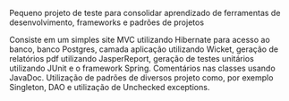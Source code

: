Pequeno projeto de teste para consolidar aprendizado de ferramentas de desenvolvimento, frameworks e padrões de projetos

Consiste em um simples site MVC utilizando Hibernate para acesso ao banco, banco Postgres, camada aplicação utilizando Wicket, geração de relatórios pdf utilizando JasperReport, geração de testes unitários utilizando JUnit e o framework Spring. Comentários nas classes usando JavaDoc. Utilização de padrões de diversos projeto como, por exemplo Singleton, DAO e utilização de Unchecked exceptions.
